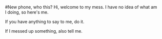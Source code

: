 #New phone, who this?
Hi, welcome to my mess. I have no idea of what am I doing, so here's me.

If you have anything to say to me, do it.

If I messed up something, also tell me.
